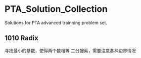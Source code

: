# PTA_Solution_Collection
Solutions for PTA advanced trainning problem set.

## 1010 Radix
寻找最小的基数，使得两个数相等
二分搜索，需要注意各种边界情况